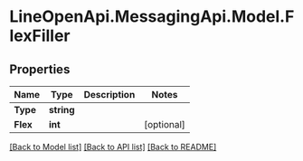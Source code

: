 # LineOpenApi.MessagingApi.Model.FlexFiller

## Properties

Name | Type | Description | Notes
------------ | ------------- | ------------- | -------------
**Type** | **string** |  | 
**Flex** | **int** |  | [optional] 

[[Back to Model list]](../README.md#documentation-for-models) [[Back to API list]](../README.md#documentation-for-api-endpoints) [[Back to README]](../README.md)

